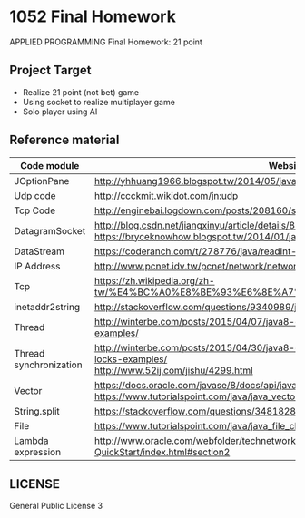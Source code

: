 # 1052 Final Homework

APPLIED PROGRAMMING Final Homework: 21 point

## Project Target

* Realize 21 point (not bet) game
* Using socket to realize multiplayer game
* Solo player using AI

## Reference material

Code module | Website
----------|---------
JOptionPane | http://yhhuang1966.blogspot.tw/2014/05/java-swing_18.html
Udp code | http://ccckmit.wikidot.com/jn:udp
Tcp Code | http://enginebai.logdown.com/posts/208160/simple-java-socket-programming
DatagramSocket | http://blog.csdn.net/jiangxinyu/article/details/8161044 <br> https://bryceknowhow.blogspot.tw/2014/01/java-datagramsocketudp.html
DataStream | https://coderanch.com/t/278776/java/readInt-DataInputStream-class-block
IP Address | http://www.pcnet.idv.tw/pcnet/network/network_ip_addr.htm
Tcp | https://zh.wikipedia.org/zh-tw/%E4%BC%A0%E8%BE%93%E6%8E%A7%E5%88%B6%E5%8D%8F%E8%AE%AE
inetaddr2string | http://stackoverflow.com/questions/9340989/javainetaddress-to-string-conversion
Thread | http://winterbe.com/posts/2015/04/07/java8-concurrency-tutorial-thread-executor-examples/
Thread synchronization | http://winterbe.com/posts/2015/04/30/java8-concurrency-tutorial-synchronized-locks-examples/ <br> http://www.52ij.com/jishu/4299.html
Vector | https://docs.oracle.com/javase/8/docs/api/java/util/Vector.html <br> https://www.tutorialspoint.com/java/java_vector_class.htm
String.split | https://stackoverflow.com/questions/3481828/how-to-split-a-string-in-java
File | https://www.tutorialspoint.com/java/java_file_class.htm
Lambda expression | http://www.oracle.com/webfolder/technetwork/tutorials/obe/java/Lambda-QuickStart/index.html#section2

## LICENSE

General Public License 3